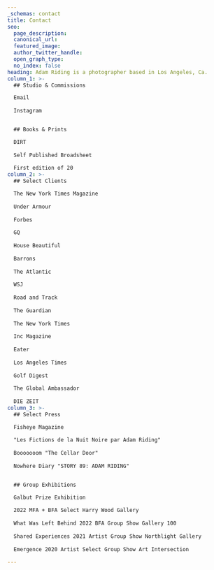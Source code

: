 ```yaml
---
_schemas: contact
title: Contact
seo:
  page_description: 
  canonical_url: 
  featured_image: 
  author_twitter_handle: 
  open_graph_type:
  no_index: false
heading: Adam Riding is a photographer based in Los Angeles, Ca.
column_1: >-
  ## Studio & Commissions

  Email  
    
  Instagram  


  ## Books & Prints

  DIRT  
    
  Self Published Broadsheet  
    
  First edition of 20  
column_2: >-
  ## Select Clients

  The New York Times Magazine  
    
  Under Armour  
    
  Forbes  
    
  GQ  
    
  House Beautiful  
    
  Barrons  
    
  The Atlantic  
    
  WSJ  
    
  Road and Track  
    
  The Guardian  
    
  The New York Times  
    
  Inc Magazine  
    
  Eater  
    
  Los Angeles Times  
    
  Golf Digest  
    
  The Global Ambassador  
    
  DIE ZEIT  
column_3: >- 
  ## Select Press

  Fisheye Magazine  
    
  "Les Fictions de la Nuit Noire par Adam Riding"  
    
  Booooooom "The Cellar Door"  
    
  Nowhere Diary "STORY 89: ADAM RIDING"  


  ## Group Exhibitions

  Galbut Prize Exhibition  
    
  2022 MFA + BFA Select Harry Wood Gallery  
    
  What Was Left Behind 2022 BFA Group Show Gallery 100  
    
  Shared Experiences 2021 Artist Group Show Northlight Gallery  
    
  Emergence 2020 Artist Select Group Show Art Intersection  

---
```

